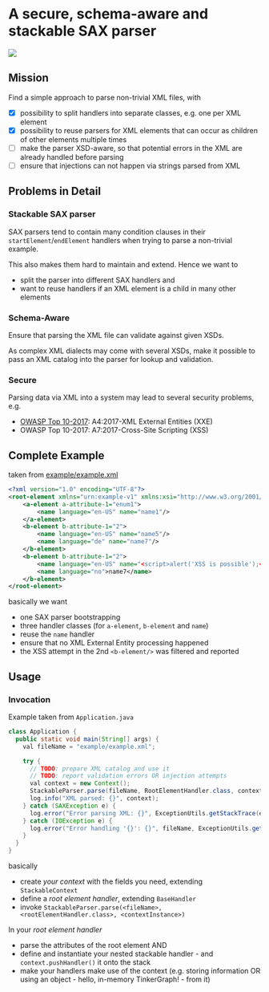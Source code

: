 # A secure, schema-aware and stackable SAX parser
![](https://github.com/ssproessig/stackable-sax-parser/workflows/Java%20CI/badge.svg)


## Mission
Find a simple approach to parse non-trivial XML files, with

- [x] possibility to split handlers into separate classes, e.g. one per XML element
- [x] possibility to reuse parsers for XML elements that can occur as children of other elements multiple times
- [ ] make the parser XSD-aware, so that potential errors in the XML are already handled before parsing
- [ ] ensure that injections can not happen via strings parsed from XML 

## Problems in Detail

### Stackable SAX parser
SAX parsers tend to contain many condition clauses in their `startElement`/`endElement` handlers when trying to parse a non-trivial example.

This also makes them hard to maintain and extend. Hence we want to

- split the parser into different SAX handlers and
- want to reuse handlers if an XML element is a child in many other elements 

### Schema-Aware
Ensure that parsing the XML file can validate against given XSDs.

As complex XML dialects may come with several XSDs, make it possible to pass an XML catalog into the parser for lookup and validation.

### Secure
Parsing data via XML into a system may lead to several security problems, e.g.

- [OWASP Top 10-2017](https://www.owasp.org/index.php/Top_10-2017_Top_10): A4:2017-XML External Entities (XXE)
- OWASP Top 10-2017: A7:2017-Cross-Site Scripting (XSS)

## Complete Example
taken from [example/example.xml](example/example.xml)

```xml
<?xml version="1.0" encoding="UTF-8"?>
<root-element xmlns="urn:example-v1" xmlns:xsi="http://www.w3.org/2001/XMLSchema-instance" xsi:schemaLocation="urn:example-v1" version="1">
    <a-element a-attribute-1="enum1">
        <name language="en-US" name="name1"/>
    </a-element>
    <b-element b-attribute-1="2">
        <name language="en-US" name="name5"/>
        <name language="de" name="name7"/>
    </b-element>
    <b-element b-attribute-1="2">
        <name language="en-US" name="<script>alert('XSS is possible');</script>"/>
        <name language="no">name7</name>
    </b-element>
</root-element>
```

basically we want

- one SAX parser bootstrapping
- three handler classes (for `a-element`, `b-element` and `name`)
- reuse the `name` handler
- ensure that no XML External Entity processing happened
- the XSS attempt in the 2nd `<b-element/>` was filtered and reported

## Usage
### Invocation
Example taken from `Application.java` 

```java
class Application {
  public static void main(String[] args) {
    val fileName = "example/example.xml";

    try {
      // TODO: prepare XML catalog and use it
      // TODO: report validation errors OR injection attempts
      val context = new Context();
      StackableParser.parse(fileName, RootElementHandler.class, context);
      log.info("XML parsed: {}", context);
    } catch (SAXException e) {
      log.error("Error parsing XML: {}", ExceptionUtils.getStackTrace(e));
    } catch (IOException e) {
      log.error("Error handling '{}': {}", fileName, ExceptionUtils.getStackTrace(e));
    }
  }
}
```

basically
- create _your context_ with the fields you need, extending `StackableContext`
- define a _root element handler_, extending `BaseHandler`
- invoke `StackableParser.parse(<fileName>, <rootElementHandler.class>, <contextInstance>)`

In your _root element handler_
- parse the attributes of the root element AND
- define and instantiate your nested stackable handler - and `context.pushHandler()` it onto the stack
- make your handlers make use of the context (e.g. storing information OR using an object - hello, in-memory TinkerGraph! - from it)
